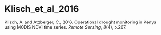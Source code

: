  # Klisch_et_al_2016

 Klisch, A. and Atzberger, C., 2016. Operational drought monitoring in Kenya using MODIS NDVI time series. _Remote Sensing_, _8_(4), p.267.

 